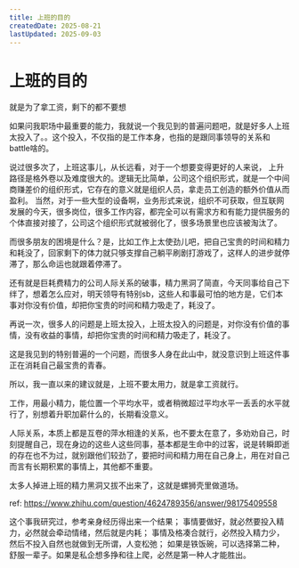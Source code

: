```yaml
---
title: 上班的目的
createdDate: 2025-08-21
lastUpdated: 2025-09-03
---
```

# 上班的目的

就是为了拿工资，剩下的都不要想

如果问我职场中最重要的能力，我就说一个我见到的普遍问题吧，就是好多人上班太投入了。。这个投入，不仅指的是工作本身，也指的是跟同事领导的关系和battle啥的。

说过很多次了，上班这事儿，从长远看，对于一个想要变得更好的人来说，
上升路径是格外卷以及难度很大的。逻辑无比简单，公司这个组织形式，就是一个中间商赚差价的组织形式，它存在的意义就是组织人员，拿走员工创造的额外价值从而盈利。
当然，对于一些大型的设备啊，业务形式来说，组织不可获取，但互联网发展的今天，很多岗位，很多工作内容，都完全可以有需求方和有能力提供服务的个体直接对接了，公司这个组织形式就被弱化了，很多场景里也应该被淘汰了。

而很多朋友的困境是什么？是，比如工作上太使劲儿吧，把自己宝贵的时间和精力和耗没了，回家剩下的体力就只够支撑自己躺平刷剧打游戏了，这样人的进步就停滞了，那么命运也就跟着停滞了。

还有就是巨耗费精力的公司人际关系的破事，精力黑洞了简直，今天同事给自己下绊了，想着怎么应对，明天领导有特别sb，这些人和事最可怕的地方是，它们本事对你没有价值，却把你宝贵的时间和精力吸走了，耗没了。

再说一次，很多人的问题是上班太投入，上班太投入的问题是，对你没有价值的事情，没有收益的事情，却把你宝贵的时间和精力吸走了，耗没了。

这是我见到的特别普遍的一个问题，而很多人身在此山中，就没意识到上班这件事正在消耗自己最宝贵的青春。

所以，我一直以来的建议就是，上班不要太用力，就是拿工资就行。

工作，用最小精力，能位置一个平均水平，或者稍微超过平均水平一丢丢的水平就行了，别想着升职加薪什么的，长期看没意义。

人际关系，本质上都是互卷的萍水相逢的关系，也不要太在意了，多劝劝自己，时刻提醒自己，现在身边的这些人这些同事，基本都是生命中的过客，说是转瞬即逝的存在也不为过，就别跟他们较劲了，要把时间和精力用在自己身上，用在对自己而言有长期积累的事情上，其他都不重要。

太多人掉进上班的精力黑洞又拔不出来了，这就是螺狮壳里做道场。

ref: https://www.zhihu.com/question/4624789356/answer/98175409558

这个事我研究过，参考亲身经历得出来一个结果；
事情要做好，就必然要投入精力，必然就会牵动情绪，然后就是内耗；
事情及格凑合就行，必然投入精力少，然后不投入自然也就做到无所谓，人变松弛；
如果是铁饭碗，可以选择第二种，舒服一辈子。如果是私企想多挣和往上爬，必然是第一种人才能胜出。

